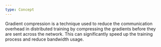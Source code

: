 ```yaml
---
type: Concept
---
```


Gradient compression is a technique used to reduce the communication overhead in distributed training by compressing the gradients before they are sent across the network. This can significantly speed up the training process and reduce bandwidth usage.